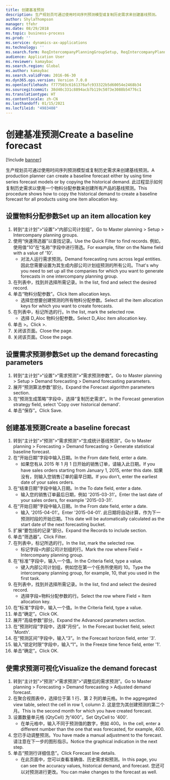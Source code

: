 ```yaml
---
title: 创建基准预测
description: 生产规划员可通过使用时间序列预测模型或复制历史需求来创建基线预测。
author: ShylaThompson
manager: tfehr
ms.date: 08/29/2018
ms.topic: business-process
ms.prod: ''
ms.service: dynamics-ax-applications
ms.technology: ''
ms.search.form: ReqIntercompanyPlanningGroupSetup, ReqIntercompanyPlanningGroupAllocKeys, ReqDemPlanForecastParameters, ReqDemPlanCreateForecastDialog, SysQueryForm, ReqDemPlanForecastViewer
audience: Application User
ms.reviewer: kamaybac
ms.search.region: Global
ms.author: kamaybac
ms.search.validFrom: 2016-06-30
ms.dyn365.ops.version: Version 7.0.0
ms.openlocfilehash: f777503c6161376afc933322b5d60054e2468b34
ms.sourcegitcommit: 38d40c331c8894acb7b119c5073e3088b54776c1
ms.translationtype: HT
ms.contentlocale: zh-CN
ms.lasthandoff: 01/15/2021
ms.locfileid: "4983408"
---
```

# <a name="create-a-baseline-forecast"></a><span data-ttu-id="36ac5-103">创建基准预测</span><span class="sxs-lookup"><span data-stu-id="36ac5-103">Create a baseline forecast</span></span>

[!include [banner](../../includes/banner.md)]

<span data-ttu-id="36ac5-104">生产规划员可通过使用时间序列预测模型或复制历史需求来创建基线预测。</span><span class="sxs-lookup"><span data-stu-id="36ac5-104">A production planner can create a baseline forecast either by using time series forecast models or by copying the historical demand.</span></span> <span data-ttu-id="36ac5-105">此过程显示如何复制历史需求以使用一个物料分配参数来创建所有产品的基线预测。</span><span class="sxs-lookup"><span data-stu-id="36ac5-105">This procedure shows how to copy the historical demand to create a baseline forecast for all products using one item allocation key.</span></span> 


## <a name="set-up-an-item-allocation-key"></a><span data-ttu-id="36ac5-106">设置物料分配参数</span><span class="sxs-lookup"><span data-stu-id="36ac5-106">Set up an item allocation key</span></span>
1. <span data-ttu-id="36ac5-107">转到“主计划”>“设置”>“内部公司计划组”。</span><span class="sxs-lookup"><span data-stu-id="36ac5-107">Go to Master planning > Setup > Intercompany planning groups.</span></span>
2. <span data-ttu-id="36ac5-108">使用“快速筛选器”以查找记录。</span><span class="sxs-lookup"><span data-stu-id="36ac5-108">Use the Quick Filter to find records.</span></span> <span data-ttu-id="36ac5-109">例如，使用值“10”在“名称”字段中进行筛选。</span><span class="sxs-lookup"><span data-stu-id="36ac5-109">For example, filter on the Name field with a value of '10'.</span></span>
    * <span data-ttu-id="36ac5-110">对法人运行需求预测。</span><span class="sxs-lookup"><span data-stu-id="36ac5-110">Demand forecasting runs across legal entities.</span></span> <span data-ttu-id="36ac5-111">因此您需要设置为其生成内部公司计划组预测的所有公司。</span><span class="sxs-lookup"><span data-stu-id="36ac5-111">That's why you need to set up all the companies for which you want to generate forecasts in one intercompany planning group.</span></span>  
3. <span data-ttu-id="36ac5-112">在列表中，找到并选择所需记录。</span><span class="sxs-lookup"><span data-stu-id="36ac5-112">In the list, find and select the desired record.</span></span>
4. <span data-ttu-id="36ac5-113">单击“物料分配参数”。</span><span class="sxs-lookup"><span data-stu-id="36ac5-113">Click Item allocation keys.</span></span>
    * <span data-ttu-id="36ac5-114">选择您想要创建预测的所有物料分配参数。</span><span class="sxs-lookup"><span data-stu-id="36ac5-114">Select all the item allocation keys for which you want to create forecasts.</span></span>  
5. <span data-ttu-id="36ac5-115">在列表中，标记所选的行。</span><span class="sxs-lookup"><span data-stu-id="36ac5-115">In the list, mark the selected row.</span></span>
    * <span data-ttu-id="36ac5-116">选择 D_Aloc 物料分配参数。</span><span class="sxs-lookup"><span data-stu-id="36ac5-116">Select D_Aloc item allocation key.</span></span>  
6. <span data-ttu-id="36ac5-117">单击 >。</span><span class="sxs-lookup"><span data-stu-id="36ac5-117">Click >.</span></span>
7. <span data-ttu-id="36ac5-118">关闭该页面。</span><span class="sxs-lookup"><span data-stu-id="36ac5-118">Close the page.</span></span>
8. <span data-ttu-id="36ac5-119">关闭该页面。</span><span class="sxs-lookup"><span data-stu-id="36ac5-119">Close the page.</span></span>

## <a name="set-up-the-demand-forecasting-parameters"></a><span data-ttu-id="36ac5-120">设置需求预测参数</span><span class="sxs-lookup"><span data-stu-id="36ac5-120">Set up the demand forecasting parameters</span></span>
1. <span data-ttu-id="36ac5-121">转到“主计划”>“设置”>“需求预测”>“需求预测参数”。</span><span class="sxs-lookup"><span data-stu-id="36ac5-121">Go to Master planning > Setup > Demand forecasting > Demand forecasting parameters.</span></span>
2. <span data-ttu-id="36ac5-122">展开“预测算法参数”部分。</span><span class="sxs-lookup"><span data-stu-id="36ac5-122">Expand the Forecast algorithm parameters section.</span></span>
3. <span data-ttu-id="36ac5-123">在“预测生成策略”字段中，选择“复制历史需求”。</span><span class="sxs-lookup"><span data-stu-id="36ac5-123">In the Forecast generation strategy field, select 'Copy over historical demand'.</span></span>
4. <span data-ttu-id="36ac5-124">单击“保存”。</span><span class="sxs-lookup"><span data-stu-id="36ac5-124">Click Save.</span></span>

## <a name="create-a-baseline-forecast"></a><span data-ttu-id="36ac5-125">创建基准预测</span><span class="sxs-lookup"><span data-stu-id="36ac5-125">Create a baseline forecast</span></span>
1. <span data-ttu-id="36ac5-126">转到“主计划”>“预测”>“需求预测”>“生成统计基线预测”。</span><span class="sxs-lookup"><span data-stu-id="36ac5-126">Go to Master planning > Forecasting > Demand forecasting > Generate statistical baseline forecast.</span></span>
2. <span data-ttu-id="36ac5-127">在“开始日期”字段中输入日期。</span><span class="sxs-lookup"><span data-stu-id="36ac5-127">In the From date field, enter a date.</span></span>
    * <span data-ttu-id="36ac5-128">如果您有从 2015 年 1 月 1 日开始的销售订单，请输入此日期。</span><span class="sxs-lookup"><span data-stu-id="36ac5-128">If you have sales orders starting from January 1, 2015, enter this date.</span></span> <span data-ttu-id="36ac5-129">如果没有，则输入您销售订单的最早日期。</span><span class="sxs-lookup"><span data-stu-id="36ac5-129">If you don't, enter the earliest date of your sales orders.</span></span>  
3. <span data-ttu-id="36ac5-130">在“结束日期”字段中输入日期。</span><span class="sxs-lookup"><span data-stu-id="36ac5-130">In the To date field, enter a date.</span></span>
    * <span data-ttu-id="36ac5-131">输入您的销售订单最后日期，例如 '2015-03-31'。</span><span class="sxs-lookup"><span data-stu-id="36ac5-131">Enter the last date of your sales orders, for example '2015-03-31'.</span></span>  
4. <span data-ttu-id="36ac5-132">在“开始日期”字段中输入日期。</span><span class="sxs-lookup"><span data-stu-id="36ac5-132">In the From date field, enter a date.</span></span>
    * <span data-ttu-id="36ac5-133">输入 '2015-04-01'。</span><span class="sxs-lookup"><span data-stu-id="36ac5-133">Enter '2015-04-01'.</span></span> <span data-ttu-id="36ac5-134">此日期将自动计算，作为下一预测时段的开始日期。</span><span class="sxs-lookup"><span data-stu-id="36ac5-134">This date will be automatically calculated as the start date of the next forecasting bucket.</span></span>  
5. <span data-ttu-id="36ac5-135">扩展“要包括的记录”部分。</span><span class="sxs-lookup"><span data-stu-id="36ac5-135">Expand the Records to include section.</span></span>
6. <span data-ttu-id="36ac5-136">单击“筛选器”。</span><span class="sxs-lookup"><span data-stu-id="36ac5-136">Click Filter.</span></span>
7. <span data-ttu-id="36ac5-137">在列表中，标记所选的行。</span><span class="sxs-lookup"><span data-stu-id="36ac5-137">In the list, mark the selected row.</span></span>
    * <span data-ttu-id="36ac5-138">标记字段=内部公司计划组的行。</span><span class="sxs-lookup"><span data-stu-id="36ac5-138">Mark the row where Field = Intercompany planning group.</span></span>  
8. <span data-ttu-id="36ac5-139">在“标准”字段中，输入一个值。</span><span class="sxs-lookup"><span data-stu-id="36ac5-139">In the Criteria field, type a value.</span></span>
    * <span data-ttu-id="36ac5-140">键入内部公司计划组，例如您在第一个任务所使用的 10。</span><span class="sxs-lookup"><span data-stu-id="36ac5-140">Type the intercompany planning group, for example, 10, that you used in the first task.</span></span>  
9. <span data-ttu-id="36ac5-141">在列表中，找到并选择所需记录。</span><span class="sxs-lookup"><span data-stu-id="36ac5-141">In the list, find and select the desired record.</span></span>
    * <span data-ttu-id="36ac5-142">选择字段=物料分配参数的行。</span><span class="sxs-lookup"><span data-stu-id="36ac5-142">Select the row where Field = Item allocation key.</span></span>  
10. <span data-ttu-id="36ac5-143">在“标准”字段中，输入一个值。</span><span class="sxs-lookup"><span data-stu-id="36ac5-143">In the Criteria field, type a value.</span></span>
11. <span data-ttu-id="36ac5-144">单击“确定”。</span><span class="sxs-lookup"><span data-stu-id="36ac5-144">Click OK.</span></span>
12. <span data-ttu-id="36ac5-145">展开“高级参数”部分。</span><span class="sxs-lookup"><span data-stu-id="36ac5-145">Expand the Advanced parameters section.</span></span>
13. <span data-ttu-id="36ac5-146">在“预测时段”字段中，选择“月份”。</span><span class="sxs-lookup"><span data-stu-id="36ac5-146">In the Forecast bucket field, select 'Month'.</span></span>
14. <span data-ttu-id="36ac5-147">在“预测区间”字段中，输入“3”。</span><span class="sxs-lookup"><span data-stu-id="36ac5-147">In the Forecast horizon field, enter '3'.</span></span>
15. <span data-ttu-id="36ac5-148">输入“锁定时限”字段中，输入“1”。</span><span class="sxs-lookup"><span data-stu-id="36ac5-148">In the Freeze time fence field, enter '1'.</span></span>
16. <span data-ttu-id="36ac5-149">单击“确定”。</span><span class="sxs-lookup"><span data-stu-id="36ac5-149">Click OK.</span></span>

## <a name="visualize-the-demand-forecast"></a><span data-ttu-id="36ac5-150">使需求预测可视化</span><span class="sxs-lookup"><span data-stu-id="36ac5-150">Visualize the demand forecast</span></span>
1. <span data-ttu-id="36ac5-151">转到“主计划”>“预测”>“需求预测”>“调整后的需求预测”。</span><span class="sxs-lookup"><span data-stu-id="36ac5-151">Go to Master planning > Forecasting > Demand forecasting > Adjusted demand forecast.</span></span>
2. <span data-ttu-id="36ac5-152">在聚合视图表中，选择位于第 1 行、第 2 列的单元格。</span><span class="sxs-lookup"><span data-stu-id="36ac5-152">In the aggregated view table, select the cell in row 1, column 2.</span></span> <span data-ttu-id="36ac5-153">这是您为其创建预测的第二个月。</span><span class="sxs-lookup"><span data-stu-id="36ac5-153">This is the second month for which you have created forecast.</span></span>
3. <span data-ttu-id="36ac5-154">设置数量单元格 (QtyCell) 为“400”。</span><span class="sxs-lookup"><span data-stu-id="36ac5-154">Set QtyCell to '400'.</span></span>
    * <span data-ttu-id="36ac5-155">在单元格中，输入不同于预测值的数字，例如 400。</span><span class="sxs-lookup"><span data-stu-id="36ac5-155">In the cell, enter a different number than the one that was forecasted, for example, 400.</span></span>  
4. <span data-ttu-id="36ac5-156">您已手动调整预测。</span><span class="sxs-lookup"><span data-stu-id="36ac5-156">You have made a manual adjustment to the forecast.</span></span> <span data-ttu-id="36ac5-157">请注意在下一步的图形指示。</span><span class="sxs-lookup"><span data-stu-id="36ac5-157">Notice the graphical indication in the next step.</span></span>
5. <span data-ttu-id="36ac5-158">单击“预测行详细信息”。</span><span class="sxs-lookup"><span data-stu-id="36ac5-158">Click Forecast line details.</span></span>
    * <span data-ttu-id="36ac5-159">在此页面中，您可以查看准确值、历史需求和预测。</span><span class="sxs-lookup"><span data-stu-id="36ac5-159">In this page, you can see the accuracy values, historical demand, and forecast.</span></span> <span data-ttu-id="36ac5-160">您还可以对预测进行更改。</span><span class="sxs-lookup"><span data-stu-id="36ac5-160">You can make changes to the forecast as well.</span></span>  

